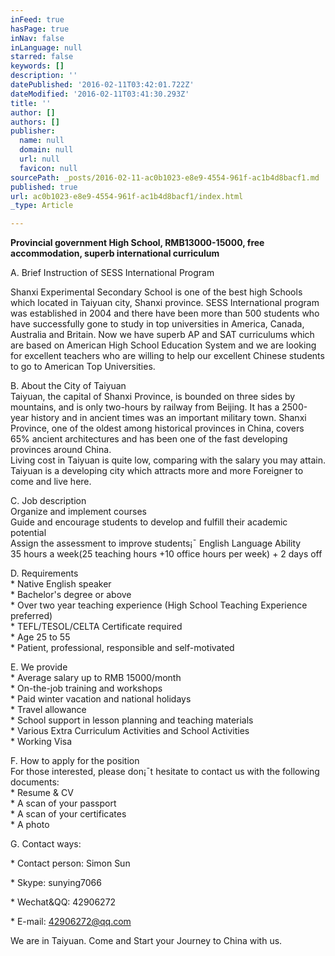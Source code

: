 ```yaml
---
inFeed: true
hasPage: true
inNav: false
inLanguage: null
starred: false
keywords: []
description: ''
datePublished: '2016-02-11T03:42:01.722Z'
dateModified: '2016-02-11T03:41:30.293Z'
title: ''
author: []
authors: []
publisher:
  name: null
  domain: null
  url: null
  favicon: null
sourcePath: _posts/2016-02-11-ac0b1023-e8e9-4554-961f-ac1b4d8bacf1.md
published: true
url: ac0b1023-e8e9-4554-961f-ac1b4d8bacf1/index.html
_type: Article

---
```

**Provincial government High School, RMB13000-15000, free accommodation, superb international curriculum**

A. Brief Instruction of SESS International Program

Shanxi Experimental Secondary School is one of the best high Schools which located in Taiyuan city, Shanxi province. SESS International program was established in 2004 and there have been more than 500 students who have successfully gone to study in top universities in America, Canada, Australia and Britain. Now we have superb AP and SAT curriculums which are based on American High School Education System and we are looking for excellent teachers who are willing to help our excellent Chinese students to go to American Top Universities.

B. About the City of Taiyuan  
Taiyuan, the capital of Shanxi Province, is bounded on three sides by mountains, and is only two-hours by railway from Beijing. It has a 2500-year history and in ancient times was an important military town. Shanxi Province, one of the oldest among historical provinces in China, covers 65% ancient architectures and has been one of the fast developing provinces around China.  
Living cost in Taiyuan is quite low, comparing with the salary you may attain. Taiyuan is a developing city which attracts more and more Foreigner to come and live here.

C. Job description  
Organize and implement courses  
Guide and encourage students to develop and fulfill their academic potential  
Assign the assessment to improve students¡¯ English Language Ability  
35 hours a week(25 teaching hours +10 office hours per week) + 2 days off

D. Requirements  
\* Native English speaker  
\* Bachelor's degree or above  
\* Over two year teaching experience (High School Teaching Experience preferred)  
\* TEFL/TESOL/CELTA Certificate required  
\* Age 25 to 55  
\* Patient, professional, responsible and self-motivated

E. We provide  
\* Average salary up to RMB 15000/month  
\* On-the-job training and workshops  
\* Paid winter vacation and national holidays  
\* Travel allowance  
\* School support in lesson planning and teaching materials  
\* Various Extra Curriculum Activities and School Activities  
\* Working Visa

F. How to apply for the position  
For those interested, please don¡¯t hesitate to contact us with the following documents:  
\* Resume & CV  
\* A scan of your passport  
\* A scan of your certificates  
\* A photo

G. Contact ways:

\* Contact person: Simon Sun

\* Skype: sunying7066

\* Wechat&QQ: 42906272

\* E-mail: [42906272@qq.com][0]

We are in Taiyuan. Come and Start your Journey to China with us.

[0]: mailto:42906272@qq.com
